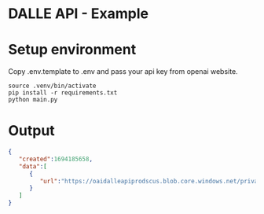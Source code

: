 # DALLE API - Example

# Setup environment
Copy .env.template to .env and pass your api key from openai website.

```shell
source .venv/bin/activate
pip install -r requirements.txt
python main.py
```

# Output
```json
{
   "created":1694185658,
   "data":[
      {
         "url":"https://oaidalleapiprodscus.blob.core.windows.net/private/org-468O4rdTWREgI5o7kqSJ8E8W/user-fu6XMWzcOWcuNkXksvO4ieJs/img-KLIKyVN3gx7MYKlWmRJrvZO5.png?st=2023-09-08T14%3A07%3A38Z&se=2023-09-08T16%3A07%3A38Z&sp=r&sv=2021-08-06&sr=b&rscd=inline&rsct=image/png&skoid=6aaadede-4fb3-4698-a8f6-684d7786b067&sktid=a48cca56-e6da-484e-a814-9c849652bcb3&skt=2023-09-07T18%3A16%3A05Z&ske=2023-09-08T18%3A16%3A05Z&sks=b&skv=2021-08-06&sig=ky59o/pMXVsQUfOldF%2B1YNHY%2Be6IcZMUzDobhNT5CGo%3D"
      }
   ]
}
```